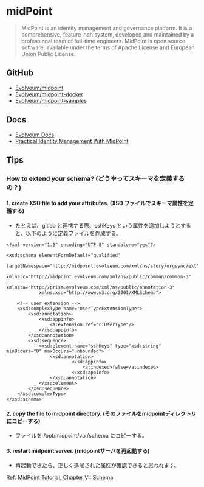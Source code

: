 # midPoint

> MidPoint is an identity management and governance platform. It is a comprehensive, feature-rich system, developed and maintained by a professional team of full-time engineers. MidPoint is open source software, available under the terms of Apache License and European Union Public License.

## GitHub

- [Evolveum/midpoint](https://github.com/Evolveum/midpoint)
- [Evolveum/midpoint-docker](https://github.com/Evolveum/midpoint-docker)
- [Evolveum/midpoint-samples](https://github.com/Evolveum/midpoint-samples)

## Docs

- [Evolveum Docs](https://docs.evolveum.com/midpoint/)
- [Practical Identity Management With MidPoint](https://docs.evolveum.com/book/practical-identity-management-with-midpoint.html)

## Tips

### How to extend your schema? (どうやってスキーマを定義するの？)

#### 1. create XSD file to add your attributes. (XSD ファイルでスキーマ属性を定義する)

- たとえば、gitlab と連携する際、sshKeys という属性を追加しようとすると、以下のように定義ファイルを作成する。

```
<?xml version="1.0" encoding="UTF-8" standalone="yes"?>

<xsd:schema elementFormDefault="qualified"
            targetNamespace="http://midpoint.evolveum.com/xml/ns/story/orgsync/ext"
            xmlns:c="http://midpoint.evolveum.com/xml/ns/public/common/common-3"
            xmlns:a="http://prism.evolveum.com/xml/ns/public/annotation-3"
            xmlns:xsd="http://www.w3.org/2001/XMLSchema">

    <!-- user extension -->
    <xsd:complexType name="UserTypeExtensionType">
        <xsd:annotation>
            <xsd:appinfo>
                <a:extension ref="c:UserType"/>
            </xsd:appinfo>
        </xsd:annotation>
        <xsd:sequence>
            <xsd:element name="sshKeys" type="xsd:string" minOccurs="0" maxOccurs="unbounded">
                <xsd:annotation>
                        <xsd:appinfo>
                            <a:indexed>false</a:indexed>
                        </xsd:appinfo>
                </xsd:annotation>
            </xsd:element>
        </xsd:sequence>
    </xsd:complexType>
</xsd:schema>
```

#### 2. copy the file to midpoint directory. (そのファイルをmidpointディレクトリにコピーする)

- ファイルを /opt/midpoint/var/schema にコピーする。

#### 3. restart midpoint server. (midpointサーバを再起動する)

- 再起動できたら、正しく追加された属性が確認できると思われます。

Ref: [MidPoint Tutorial, Chapter VI: Schema](https://www.youtube.com/watch?v=9ipACsFmmyc)
